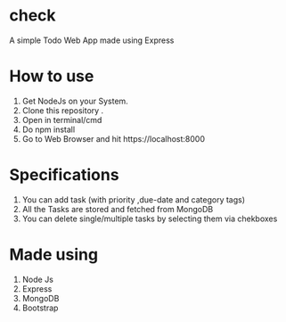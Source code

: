# check

A simple Todo Web App made using Express

# How to use

1. Get NodeJs on your System.
2. Clone this repository .
3. Open in terminal/cmd
4. Do npm install
5. Go to Web Browser and hit https://localhost:8000


# Specifications

1. You can add task (with priority ,due-date and category tags) 
2. All the Tasks are stored and fetched from MongoDB 
3. You can delete single/multiple tasks by selecting them via chekboxes 

# Made using 

1. Node Js
2. Express
3. MongoDB
4. Bootstrap
